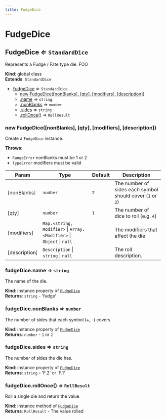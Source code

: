```yaml
---
title: FudgeDice
---
```


# FudgeDice

<a name="FudgeDice"></a>

## FudgeDice ⇐ <code>StandardDice</code>
Represents a Fudge / Fate type die. FOO

**Kind**: global class  
**Extends**: <code>StandardDice</code>  

* [FudgeDice](#FudgeDice) ⇐ <code>StandardDice</code>
    * [new FudgeDice([nonBlanks], [qty], [modifiers], [description])](#new_FudgeDice_new)
    * [.name](#FudgeDice+name) ⇒ <code>string</code>
    * [.nonBlanks](#FudgeDice+nonBlanks) ⇒ <code>number</code>
    * [.sides](#FudgeDice+sides) ⇒ <code>string</code>
    * [.rollOnce()](#FudgeDice+rollOnce) ⇒ <code>RollResult</code>

<a name="new_FudgeDice_new"></a>

### new FudgeDice([nonBlanks], [qty], [modifiers], [description])
Create a `FudgeDice` instance.

**Throws**:

- <code>RangeError</code> nonBlanks must be 1 or 2
- <code>TypeError</code> modifiers must be valid


| Param | Type | Default | Description |
| --- | --- | --- | --- |
| [nonBlanks] | <code>number</code> | <code>2</code> | The number of sides each symbol should cover (`1` or `2`) |
| [qty] | <code>number</code> | <code>1</code> | The number of dice to roll (e.g. `4`) |
| [modifiers] | <code>Map.&lt;string, Modifier&gt;</code> \| <code>Array.&lt;Modifier&gt;</code> \| <code>Object</code> \| <code>null</code> | <code></code> | The modifiers that affect the die |
| [description] | <code>Description</code> \| <code>string</code> \| <code>null</code> | <code></code> | The roll description. |

<a name="FudgeDice+name"></a>

### fudgeDice.name ⇒ <code>string</code>
The name of the die.

**Kind**: instance property of [<code>FudgeDice</code>](#FudgeDice)  
**Returns**: <code>string</code> - 'fudge'  
<a name="FudgeDice+nonBlanks"></a>

### fudgeDice.nonBlanks ⇒ <code>number</code>
The number of sides that each symbol (+, -) covers.

**Kind**: instance property of [<code>FudgeDice</code>](#FudgeDice)  
**Returns**: <code>number</code> - `1` or `2`  
<a name="FudgeDice+sides"></a>

### fudgeDice.sides ⇒ <code>string</code>
The number of sides the die has.

**Kind**: instance property of [<code>FudgeDice</code>](#FudgeDice)  
**Returns**: <code>string</code> - 'F.2' or 'F.1'  
<a name="FudgeDice+rollOnce"></a>

### fudgeDice.rollOnce() ⇒ <code>RollResult</code>
Roll a single die and return the value.

**Kind**: instance method of [<code>FudgeDice</code>](#FudgeDice)  
**Returns**: <code>RollResult</code> - The value rolled  
